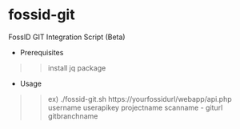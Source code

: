 # fossid-git
FossID GIT Integration Script (Beta)

* Prerequisites
>> install jq package

* Usage
>> ex) ./fossid-git.sh https://yourfossidurl/webapp/api.php username userapikey projectname scanname - giturl gitbranchname
